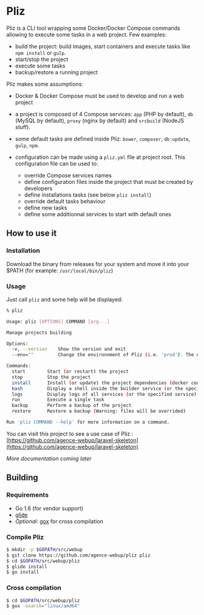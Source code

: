 # Pliz

Pliz is a CLI tool wrapping some Docker/Docker Compose commands allowing to execute some tasks in a web project. Few examples:

* build the project: build images, start containers and execute tasks like `npm install` or `gulp`.
* start/stop the project
* execute some tasks
* backup/restore a running project

Pliz makes some assumptions:

* Docker & Docker Compose must be used to develop and run a web project
* a project is composed of 4 Compose services: `app` (PHP by default), `db` (MySQL by default), `proxy` (nginx by default) and `srcbuild` (NodeJS stuff).
* some default tasks are defined inside Pliz: `bower`, `composer`, `db:update`, `gulp`, `npm`.
* configuration can be made using a `pliz.yml` file at project root. This configuration file can be used to:

    * override Compose services names
    * define configuration files inside the project that must be created by developers
    * define installations tasks (see below `pliz install`)
    * override default tasks behaviour
    * define new tasks
    * define some additionnal services to start with default ones

## How to use it

### Installation

Download the binary from releases for your system and move it into your $PATH (for example: `/usr/local/bin/pliz`)

### Usage

Just call `pliz` and some help will be displayed:

```bash
% pliz

Usage: pliz [OPTIONS] COMMAND [arg...]

Manage projects building

Options:
  -v, --version    Show the version and exit
  --env=""         Change the environnment of Pliz (i.e. 'prod'). The environment var 'PLIZ_ENV' can be use too.

Commands:
  start        Start (or restart) the project
  stop         Stop the project
  install      Install (or update) the project dependencies (docker containers, npm, composer...)
  bash         Display a shell inside the builder service (or the specified service)
  logs         Display logs of all services (or the specified service)
  run          Execute a single task
  backup       Perform a backup of the project
  restore      Restore a backup (Warning: files will be overrided)

Run 'pliz COMMAND --help' for more information on a command.
```

You can visit this project to see a use case of Pliz : [https://github.com/agence-webup/laravel-skeleton](https://github.com/agence-webup/laravel-skeleton)

_More documentation coming later_

## Building

### Requirements

- Go 1.6 (for vendor support)
- [glide](https://github.com/Masterminds/glide)
- _Optional_: [gox](https://github.com/mitchellh/gox) for cross compilation

### Compile Pliz

```bash
$ mkdir -p $GOPATH/src/webup
$ git clone https://github.com/agence-webup/pliz pliz
$ cd $GOPATH/src/webup/pliz
$ glide install
$ go install
```

### Cross compilation

```bash
$ cd $GOPATH/src/webup/pliz
$ gox -osarch="linux/amd64"
```

